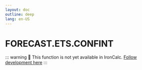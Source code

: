 ```yaml
---
layout: doc
outline: deep
lang: en-US
---
```


# FORECAST.ETS.CONFINT

::: warning
🚧 This function is not yet available in IronCalc.
[Follow development here](https://github.com/ironcalc/IronCalc/labels/Functions)
:::